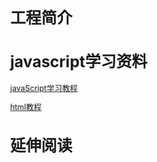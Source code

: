 # 工程简介

# javascript学习资料

[javaScript学习教程](https://www.runoob.com/js/js-tutorial.html)

[html教程](https://www.runoob.com/html/html-tutorial.html)

# 延伸阅读

